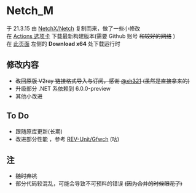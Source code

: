 # Netch_M
于 21.3.15 由 [NetchX/Netch](https://github.com/NetchX/Netch) 复制而来，做了一些小修改  
在 [Actions 选项卡](https://github.com/VCStardust/Netch_M/actions) 下载最新构建版本(需要 Github 账号 ~~和较好的网络~~ )  
在 [此页面](https://dotnet.microsoft.com/download/dotnet/5.0/runtime) 左侧的 **Download x64** 处下载运行时

## 修改内容
- ~~改回原版 V2ray 链接格式导入与订阅，感谢 [@xh321](https://github.com/xh321) (虽然是直接拿来的)~~
- 升级部分 .NET 系依赖到 6.0.0-preview
- 其他小改进

## To Do
- 跟随原库更新(长期)
- 改进部分性能 ，参考 [REV-Unit/Gfwch](https://github.com/REV-Unit/Gfwch) (咕)

## 注
- ~~随时弃坑~~
- 部分代码较混乱，可能会导致不可预料的错误 ~~(因为合并的时候眼花了)~~
